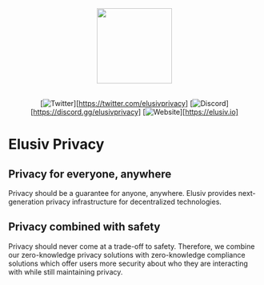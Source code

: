 <div align="center">
    <img src="https://github.com/elusiv-privacy/.github/blob/main/profile/elusiv.svg" width="150"/>
</div>

<br/>

<div align="center">

[![Twitter][ico-twitter]][https://twitter.com/elusivprivacy]
[![Discord][ico-discord]][https://discord.gg/elusivprivacy]
[![Website][ico-website]][https://elusiv.io]

</div>

[ico-twitter]: https://img.shields.io/twitter/url?color=5314b9&label=Elusiv&logoColor=5314b9&style=social&url=https%3A%2F%2Ftwitter.com%2Felusivprivacy
[ico-discord]: https://img.shields.io/website?label=chat&up_color=5314b9&up_message=Discord&url=https%3A%2F%2Fdiscord.gg%2Felusivprivacy
[ico-website]: https://img.shields.io/website?color=5314b9&up_color=b012b9&up_message=elusiv.io&url=https%3A%2F%2Felusiv.io

# Elusiv Privacy

## Privacy for everyone, anywhere
Privacy should be a guarantee for anyone, anywhere.
Elusiv provides next-generation privacy infrastructure for decentralized technologies.

## Privacy combined with safety
Privacy should never come at a trade-off to safety. Therefore, we combine our zero-knowledge privacy solutions with zero-knowledge compliance solutions which offer users more security about who they are interacting with while still maintaining privacy.